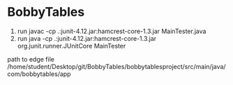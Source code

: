 # BobbyTables

1. run javac -cp .:junit-4.12.jar:hamcrest-core-1.3.jar MainTester.java
2. run java -cp .:junit-4.12.jar:hamcrest-core-1.3.jar org.junit.runner.JUnitCore MainTester 

path to edge file
/home/student/Desktop/git/BobbyTables/bobbytablesproject/src/main/java/com/bobbytables/app
